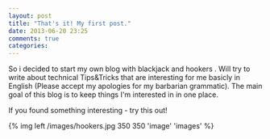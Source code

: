 ```yaml
---
layout: post
title: "That's it! My first post."
date: 2013-06-20 23:25
comments: true
categories: 
---
```

So i decided to start my own blog with blackjack and hookers .<!-- more -->
Will try to write about technical Tips&Tricks that are interesting for me basicly in English (Please accept my apologies for my barbarian grammatic).
The main goal of this blog is to keep things I'm interested in in one place.

If you found something interesting - try this out!

{% img left /images/hookers.jpg 350 350 'image' 'images' %}